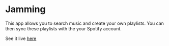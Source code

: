 # Jamming

This app allows you to search music and create your own playlists. You can then sync these playlists with the your Spotify account.

See it live [here](btjammin.surge.sh) 
